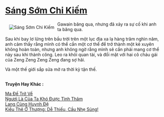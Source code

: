 <a href="https://truyenwiki.net/sang-som-chi-kiem.36007/" title="Sáng Sớm Chi Kiếm"><h1>Sáng Sớm Chi Kiếm</h1></a><div style="display:table"><img align="right" style="float: left; padding: 10px;" src="https://truyenwiki.net/a/img/str/src/36007.jpg" alt="Sáng Sớm Chi Kiếm">Gawain băng qua, nhưng đã xảy ra sự cố khi anh ta băng qua.<p></p> Sau khi bay lơ lửng trên bầu trời trên một lục địa xa lạ hàng trăm nghìn năm, anh cảm thấy rằng mình có thể cần một cơ thể để trở thành một kẻ xuyên không hoàn toàn, nhưng anh không ngờ rằng mình sẽ cần phải mang cơ thể này sau khi thành công. Leo ra khỏi quan tài, và đối mặt với hai cô cháu gái của Zeng Zeng Zeng Zeng đang sợ hãi.<p></p> Và một thế giới sắp sửa mở ra thời kỳ tận thế.</div><p><br><b>Truyện Hay Khác :</b></p><a href="https://truyenwiki.net/ma-de-tro-ve.36018/" alt="Ma Đế Trở Về">Ma Đế Trở Về</a><br/><a href="https://sangtacviet.wordpress.com/2020/10/22/nguoi-la-cua-ta-kho-duoc-tinh-tham/" alt="Ngươi Là Của Ta Khó Được Tình Thâm">Ngươi Là Của Ta Khó Được Tình Thâm</a><br/><a href="https://github.com/nownovels/wikidich/tree/master/truyenhay/35415" alt="Lang Cùng Huynh Đệ">Lang Cùng Huynh Đệ</a><br/><a href="https://github.com/nownovels/wikidich/tree/master/truyenhay/38754" alt="Kiều Thê Ở Thượng: Dễ Thiếu, Cầu Nhẹ Sủng!">Kiều Thê Ở Thượng: Dễ Thiếu, Cầu Nhẹ Sủng!</a><br/>